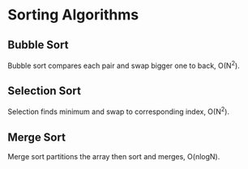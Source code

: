 # Sorting Algorithms

## Bubble Sort
Bubble sort compares each pair and swap bigger one to back, O(N<sup>2</sup>).

## Selection Sort
Selection finds minimum and swap to corresponding index, O(N<sup>2</sup>).

## Merge Sort
Merge sort partitions the array then sort and merges, O(nlogN).
